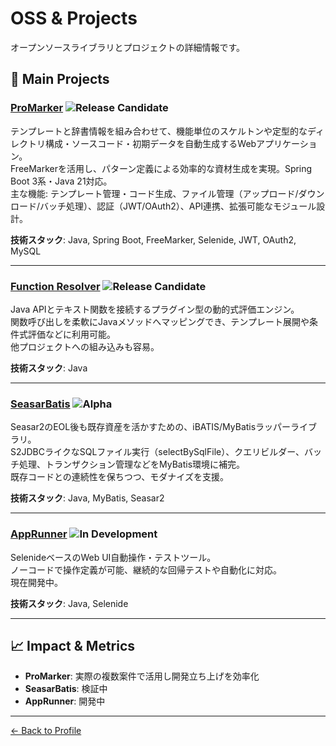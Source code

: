 # OSS & Projects

オープンソースライブラリとプロジェクトの詳細情報です。

## 🎯 Main Projects

### [ProMarker](https://github.com/vemic/promarker) ![Release Candidate](https://img.shields.io/badge/status-release%20candidate-blue)
テンプレートと辞書情報を組み合わせて、機能単位のスケルトンや定型的なディレクトリ構成・ソースコード・初期データを自動生成するWebアプリケーション。  
FreeMarkerを活用し、パターン定義による効率的な資材生成を実現。Spring Boot 3系・Java 21対応。  
主な機能: テンプレート管理・コード生成、ファイル管理（アップロード/ダウンロード/バッチ処理）、認証（JWT/OAuth2）、API連携、拡張可能なモジュール設計。

**技術スタック**: Java, Spring Boot, FreeMarker, Selenide, JWT, OAuth2, MySQL

---

### [Function Resolver](https://github.com/vemic/function-resolver) ![Release Candidate](https://img.shields.io/badge/status-release%20candidate-blue)
Java APIとテキスト関数を接続するプラグイン型の動的式評価エンジン。  
関数呼び出しを柔軟にJavaメソッドへマッピングでき、テンプレート展開や条件式評価などに利用可能。  
他プロジェクトへの組み込みも容易。

**技術スタック**: Java

---

### [SeasarBatis](https://github.com/vemic/seasarbatis) ![Alpha](https://img.shields.io/badge/status-alpha-red)
Seasar2のEOL後も既存資産を活かすための、iBATIS/MyBatisラッパーライブラリ。  
S2JDBCライクなSQLファイル実行（selectBySqlFile）、クエリビルダー、バッチ処理、トランザクション管理などをMyBatis環境に補完。  
既存コードとの連続性を保ちつつ、モダナイズを支援。  

**技術スタック**: Java, MyBatis, Seasar2

---

### [AppRunner](https://github.com/vemic/apprunner) ![In Development](https://img.shields.io/badge/status-in%20development-yellow)
SelenideベースのWeb UI自動操作・テストツール。  
ノーコードで操作定義が可能、継続的な回帰テストや自動化に対応。  
現在開発中。

**技術スタック**: Java, Selenide

---

## 📈 Impact & Metrics

- **ProMarker**: 実際の複数案件で活用し開発立ち上げを効率化
- **SeasarBatis**: 検証中
- **AppRunner**: 開発中

---

[← Back to Profile](../README.md)

